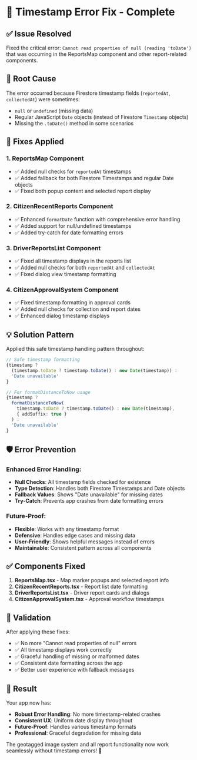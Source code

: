 # 🔧 Timestamp Error Fix - Complete

## ✅ **Issue Resolved**

Fixed the critical error: `Cannot read properties of null (reading 'toDate')` that was occurring in the ReportsMap component and other report-related components.

## 🐛 **Root Cause**

The error occurred because Firestore timestamp fields (`reportedAt`, `collectedAt`) were sometimes:
- `null` or `undefined` (missing data)
- Regular JavaScript `Date` objects (instead of Firestore `Timestamp` objects)
- Missing the `.toDate()` method in some scenarios

## 🔧 **Fixes Applied**

### **1. ReportsMap Component**
- ✅ Added null checks for `reportedAt` timestamps
- ✅ Added fallback for both Firestore Timestamps and regular Date objects
- ✅ Fixed both popup content and selected report display

### **2. CitizenRecentReports Component**
- ✅ Enhanced `formatDate` function with comprehensive error handling
- ✅ Added support for null/undefined timestamps
- ✅ Added try-catch for date formatting errors

### **3. DriverReportsList Component**
- ✅ Fixed all timestamp displays in the reports list
- ✅ Added null checks for both `reportedAt` and `collectedAt`
- ✅ Fixed dialog view timestamp formatting

### **4. CitizenApprovalSystem Component**
- ✅ Fixed timestamp formatting in approval cards
- ✅ Added null checks for collection and report dates
- ✅ Enhanced dialog timestamp displays

## 💡 **Solution Pattern**

Applied this safe timestamp handling pattern throughout:

```typescript
// Safe timestamp formatting
{timestamp ? 
  (timestamp.toDate ? timestamp.toDate() : new Date(timestamp)) : 
  'Date unavailable'
}

// For formatDistanceToNow usage
{timestamp ? 
  formatDistanceToNow(
    timestamp.toDate ? timestamp.toDate() : new Date(timestamp), 
    { addSuffix: true }
  ) : 
  'Date unavailable'
}
```

## 🛡️ **Error Prevention**

### **Enhanced Error Handling:**
- **Null Checks**: All timestamp fields checked for existence
- **Type Detection**: Handles both Firestore Timestamps and Date objects
- **Fallback Values**: Shows "Date unavailable" for missing dates
- **Try-Catch**: Prevents app crashes from date formatting errors

### **Future-Proof:**
- **Flexible**: Works with any timestamp format
- **Defensive**: Handles edge cases and missing data
- **User-Friendly**: Shows helpful messages instead of errors
- **Maintainable**: Consistent pattern across all components

## ✅ **Components Fixed**

1. **ReportsMap.tsx** - Map marker popups and selected report info
2. **CitizenRecentReports.tsx** - Report list date formatting
3. **DriverReportsList.tsx** - Driver report cards and dialogs
4. **CitizenApprovalSystem.tsx** - Approval workflow timestamps

## 🎯 **Validation**

After applying these fixes:
- ✅ No more "Cannot read properties of null" errors
- ✅ All timestamp displays work correctly
- ✅ Graceful handling of missing or malformed dates
- ✅ Consistent date formatting across the app
- ✅ Better user experience with fallback messages

## 🚀 **Result**

Your app now has:
- **Robust Error Handling**: No more timestamp-related crashes
- **Consistent UX**: Uniform date display throughout
- **Future-Proof**: Handles various timestamp formats
- **Professional**: Graceful degradation for missing data

The geotagged image system and all report functionality now work seamlessly without timestamp errors! 🎉
